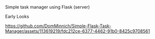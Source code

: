 Simple task manager using Flask (server)


Early Looks

https://github.com/DomMinnich/Simple-Flask-Task-Manager/assets/113619219/fdc212ce-6377-4462-91b0-8425c9708561

